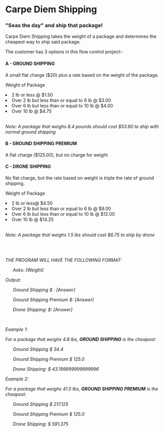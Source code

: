 <h1>Carpe Diem Shipping</h1>
<h3>"Seas the day" and ship that package!</h3>
<p>Carpe Diem Shipping takes the weight of a package and determines the cheapest way to ship said package.</p>
<p> The customer has 3 options in this flow control project:-
<br>
<h4>A - GROUND SHIPPING</h4>
<p>A small flat charge ($20) plus a rate based on the weight of the package.</p>

<p>Weight of Package</p>
<li>2 lb or less @ $1.50</li>
<li>Over 2 lb but less than or equal to 6 lb @ $3.00</li>
<li>Over 6 lb but less than or equal to 10 lb @ $4.00</li>
<li>Over 10 lb @ $4.75</li>




<br>
<p><i>Note: A package that weighs 8.4 pounds should cost $53.60 to ship with normal ground shipping</i></p>


<h4>B - GROUND SHIPPING PREMIUM</h4>
<p>A flat charge ($125.00), but no charge for weight</p>


<h4>C - DRONE SHIPPING</h4>
<p>No flat charge, but the rate based on weight is triple the rate of ground shipping.</p>

<p>Weight of Package</p>
<li>2 lb or less@ $4.50</li>
<li>Over 2 lb but less than or equal to 6 lb @ $9.00</li>
<li>Over 6 lb but less than or equal to 10 lb @ $12.00</li>
<li>Over 10 lb @ $14.25</li>

<br>
<p><i>Note: A package that weighs 1.5 lbs should cost $6.75 to ship by drone<i></p>

<br>
<br>
<p>THE PROGRAM WILL HAVE THE FOLLOWING FORMAT:</p>

  <ul>Asks: [Weight]</ul>
  <p>Output:</p>
  <ul>Ground Shipping $ : [Answer]</ul>
  <ul>Ground Shipping Premium $: [Answer]</ul>
  <ul>Drone Shipping: $: [Answer]</ul>

<br>
<p>Example 1: </p>
<p>For a package that weighs 4.8 lbs, <b>GROUND SHIPPING</b> is the cheapest:</p>

  <ul>Ground Shipping $ 34.4</ul>
  <ul>Ground Shipping Premium $ 125.0</ul>
  <ul>Drone Shipping: $ 43.199999999999996</ul>

<p>Example 2: </p>
<p>For a package that weighs 41.5 lbs, <b>GROUND SHIPPING PREMIUM</b> is the cheapest:</p>

  <ul>Ground Shipping $ 217.125</ul>
  <ul>Ground Shipping Premium $ 125.0</ul>
  <ul>Drone Shipping: $ 591.375</ul>
